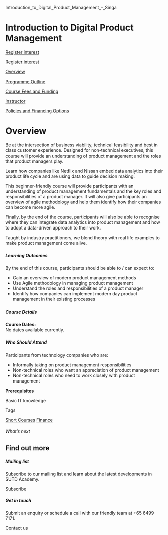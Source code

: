 Introduction_to_Digital_Product_Management_-_Singa



Introduction to Digital Product Management
==========================================

[Register interest](/admissions/academy/short-courses/short-courses-register-your-interest/?coursename=introduction-to-digital-product-management)

[Register interest](/admissions/academy/short-courses/short-courses-register-your-interest/?coursename=introduction-to-digital-product-management)

[Overview](/course/introduction-to-digital-product-management/#tabs)

[Programme Outline](/course/introduction-to-digital-product-management/programme-outline/#tabs)

[Course Fees and Funding](/course/introduction-to-digital-product-management/course-fees-and-funding/#tabs)

[Instructor](/course/introduction-to-digital-product-management/instructor/#tabs)

[Policies and Financing Options](/course/introduction-to-digital-product-management/policies-and-financing-options/#tabs)

Overview
========

Be at the intersection of business viability, technical feasibility and best in class customer experience. Designed for non-technical executives, this course will provide an understanding of product management and the roles that product managers play.

Learn how companies like Netflix and Nissan embed data analytics into their product life cycle and are using data to guide decision making.

This beginner-friendly course will provide participants with an understanding of product management fundamentals and the key roles and responsibilities of a product manager. It will also give participants an overview of agile methodology and help them identify how their companies can become more agile.

Finally, by the end of the course, participants will also be able to recognise where they can integrate data analytics into product management and how to adopt a data-driven approach to their work.

Taught by industry practitioners, we blend theory with real life examples to make product management come alive.

### 

##### **Learning Outcomes**

By the end of this course, participants should be able to / can expect to:

* Gain an overview of modern product management methods
* Use Agile methodology in managing product management
* Understand the roles and responsibilities of a product manager
* Identify how companies can implement modern day product management in their existing processes

### 

##### **Course Details**

**Course Dates:**  
No dates available currently.

### 

##### **Who Should Attend**

Participants from technology companies who are:

* Informally taking on product management responsibilities
* Non-technical roles who want an appreciation of product management
* Non-technical roles who need to work closely with product management

**Prerequisites**

Basic IT knowledge

Tags

[Short Courses](/admissions/academy/courses-and-modules/?academy-type-course=780)
[Finance](/admissions/academy/courses-and-modules/?discipline=785)

###### What’s next

Find out more
-------------

##### Mailing list

Subscribe to our mailing list and learn about the latest developments in SUTD Academy.

Subscribe

##### Get in touch

Submit an enquiry or schedule a call with our friendly team at +65 6499 7171.

Contact us

